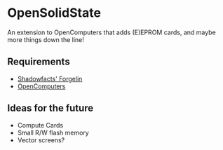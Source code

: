 # OpenSolidState
An extension to OpenComputers that adds (E)EPROM cards, and maybe more things down the line!

## Requirements
* [Shadowfacts' Forgelin](https://github.com/shadowfacts/Forgelin/)
* [OpenComputers](https://github.com/MightyPirates/OpenComputers/tree/master-MC1.12)

## Ideas for the future
* Compute Cards
* Small R/W flash memory
* Vector screens?